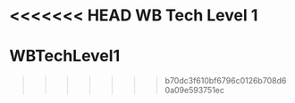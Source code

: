 <<<<<<< HEAD
WB Tech Level 1
=======
# WBTechLevel1
>>>>>>> b70dc3f610bf6796c0126b708d60a09e593751ec
